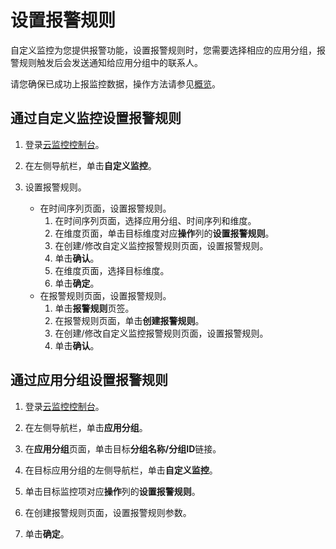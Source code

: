 # 设置报警规则

自定义监控为您提供报警功能，设置报警规则时，您需要选择相应的应用分组，报警规则触发后会发送通知给应用分组中的联系人。

请您确保已成功上报监控数据，操作方法请参见[概览](/intl.zh-CN/自定义监控/上报监控数据/概览.md)。

## 通过自定义监控设置报警规则

1.  登录[云监控控制台](https://cms-intl.console.aliyun.com)。

2.  在左侧导航栏，单击**自定义监控**。

3.  设置报警规则。

    -   在时间序列页面，设置报警规则。
        1.  在时间序列页面，选择应用分组、时间序列和维度。
        2.  在维度页面，单击目标维度对应**操作**列的**设置报警规则**。
        3.  在创建/修改自定义监控报警规则页面，设置报警规则。
        4.  单击**确认**。
        5.  在维度页面，选择目标维度。
        6.  单击**确定**。
    -   在报警规则页面，设置报警规则。
        1.  单击**报警规则**页签。
        2.  在报警规则页面，单击**创建报警规则**。
        3.  在创建/修改自定义监控报警规则页面，设置报警规则。
        4.  单击**确认**。

## 通过应用分组设置报警规则

1.  登录[云监控控制台](https://cms-intl.console.aliyun.com)。

2.  在左侧导航栏，单击**应用分组**。

3.  在**应用分组**页面，单击目标**分组名称/分组ID**链接。

4.  在目标应用分组的左侧导航栏，单击**自定义监控**。

5.  单击目标监控项对应**操作**列的**设置报警规则**。

6.  在创建报警规则页面，设置报警规则参数。

7.  单击**确定**。


